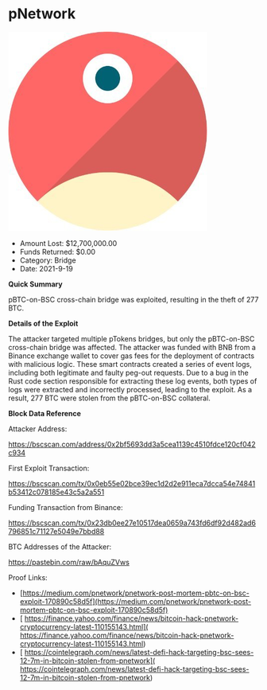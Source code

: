 # pNetwork
![pNetwork](/rektimages/pNetwork.png)
- Amount Lost: $12,700,000.00
- Funds Returned: $0.00
- Category: Bridge
- Date: 2021-9-19

**Quick Summary**

pBTC-on-BSC cross-chain bridge was exploited, resulting in the theft of 277 BTC.

  


 **Details of the Exploit**

The attacker targeted multiple pTokens bridges, but only the pBTC-on-BSC cross-chain bridge was affected. The attacker was funded with BNB from a Binance exchange wallet to cover gas fees for the deployment of contracts with malicious logic. These smart contracts created a series of event logs, including both legitimate and faulty peg-out requests. Due to a bug in the Rust code section responsible for extracting these log events, both types of logs were extracted and incorrectly processed, leading to the exploit. As a result, 277 BTC were stolen from the pBTC-on-BSC collateral.

  


 **Block Data Reference**

Attacker Address:

https://bscscan.com/address/0x2bf5693dd3a5cea1139c4510fdce120cf042c934

  


First Exploit Transaction:

https://bscscan.com/tx/0x0eb55e02bce39ec1d2d2e911eca7dcca54e74841b53412c078185e43c5a2a551

  


Funding Transaction from Binance:

https://bscscan.com/tx/0x23db0ee27e10517dea0659a743fd6df92d482ad6796851c71127e5049e7bbd88

  


BTC Addresses of the Attacker:

https://pastebin.com/raw/bAquZVws


Proof Links:
- [https://medium.com/pnetwork/pnetwork-post-mortem-pbtc-on-bsc-exploit-170890c58d5f](https://medium.com/pnetwork/pnetwork-post-mortem-pbtc-on-bsc-exploit-170890c58d5f)
- [ https://finance.yahoo.com/finance/news/bitcoin-hack-pnetwork-cryptocurrency-latest-110155143.html]( https://finance.yahoo.com/finance/news/bitcoin-hack-pnetwork-cryptocurrency-latest-110155143.html)
- [ https://cointelegraph.com/news/latest-defi-hack-targeting-bsc-sees-12-7m-in-bitcoin-stolen-from-pnetwork]( https://cointelegraph.com/news/latest-defi-hack-targeting-bsc-sees-12-7m-in-bitcoin-stolen-from-pnetwork)


